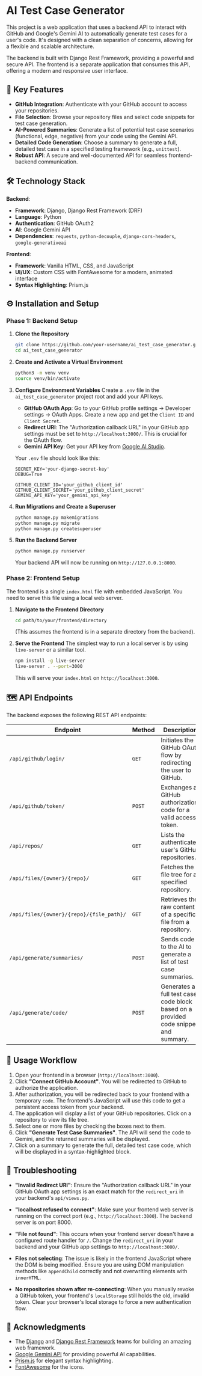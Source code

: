 # AI Test Case Generator

This project is a web application that uses a backend API to interact with GitHub and Google's Gemini AI to automatically generate test cases for a user's code. It's designed with a clean separation of concerns, allowing for a flexible and scalable architecture.

The backend is built with Django Rest Framework, providing a powerful and secure API. The frontend is a separate application that consumes this API, offering a modern and responsive user interface.

## 🚀 Key Features

  - **GitHub Integration**: Authenticate with your GitHub account to access your repositories.
  - **File Selection**: Browse your repository files and select code snippets for test case generation.
  - **AI-Powered Summaries**: Generate a list of potential test case scenarios (functional, edge, negative) from your code using the Gemini API.
  - **Detailed Code Generation**: Choose a summary to generate a full, detailed test case in a specified testing framework (e.g., `unittest`).
  - **Robust API**: A secure and well-documented API for seamless frontend-backend communication.

## 🛠️ Technology Stack

**Backend**:

  - **Framework**: Django, Django Rest Framework (DRF)
  - **Language**: Python
  - **Authentication**: GitHub OAuth2
  - **AI**: Google Gemini API
  - **Dependencies**: `requests`, `python-decouple`, `django-cors-headers`, `google-generativeai`

**Frontend**:

  - **Framework**: Vanilla HTML, CSS, and JavaScript
  - **UI/UX**: Custom CSS with FontAwesome for a modern, animated interface
  - **Syntax Highlighting**: Prism.js

## ⚙️ Installation and Setup

### Phase 1: Backend Setup

1.  **Clone the Repository**

    ```bash
    git clone https://github.com/your-username/ai_test_case_generator.git
    cd ai_test_case_generator
    ```

2.  **Create and Activate a Virtual Environment**

    ```bash
    python3 -m venv venv
    source venv/bin/activate
    ```

3.  **Configure Environment Variables**
    Create a `.env` file in the `ai_test_case_generator` project root and add your API keys.

      - **GitHub OAuth App**: Go to your GitHub profile settings -\> Developer settings -\> OAuth Apps. Create a new app and get the `Client ID` and `Client Secret`.
      - **Redirect URI**: The "Authorization callback URL" in your GitHub app settings must be set to `http://localhost:3000/`. This is crucial for the OAuth flow.
      - **Gemini API Key**: Get your API key from [Google AI Studio](https://aistudio.google.com/).

    Your `.env` file should look like this:

    ```
    SECRET_KEY='your-django-secret-key'
    DEBUG=True

    GITHUB_CLIENT_ID='your_github_client_id'
    GITHUB_CLIENT_SECRET='your_github_client_secret'
    GEMINI_API_KEY='your_gemini_api_key'
    ```

4.  **Run Migrations and Create a Superuser**

    ```bash
    python manage.py makemigrations
    python manage.py migrate
    python manage.py createsuperuser
    ```

5.  **Run the Backend Server**

    ```bash
    python manage.py runserver
    ```

    Your backend API will now be running on `http://127.0.0.1:8000`.

### Phase 2: Frontend Setup

The frontend is a single `index.html` file with embedded JavaScript. You need to serve this file using a local web server.

1.  **Navigate to the Frontend Directory**

    ```bash
    cd path/to/your/frontend/directory
    ```

    (This assumes the frontend is in a separate directory from the backend).

2.  **Serve the Frontend**
    The simplest way to run a local server is by using `live-server` or a similar tool.

    ```bash
    npm install -g live-server
    live-server . --port=3000
    ```

    This will serve your `index.html` on `http://localhost:3000`.

## 🗺️ API Endpoints

The backend exposes the following REST API endpoints:

| Endpoint                                       | Method | Description                                                                        |
| ---------------------------------------------- | ------ | ---------------------------------------------------------------------------------- |
| `/api/github/login/`                           | `GET`  | Initiates the GitHub OAuth flow by redirecting the user to GitHub.                 |
| `/api/github/token/`                           | `POST` | Exchanges a GitHub authorization code for a valid access token.                      |
| `/api/repos/`                                  | `GET`  | Lists the authenticated user's GitHub repositories.                                |
| `/api/files/{owner}/{repo}/`                   | `GET`  | Fetches the file tree for a specified repository.                                  |
| `/api/files/{owner}/{repo}/{file_path}/`       | `GET`  | Retrieves the raw content of a specific file from a repository.                    |
| `/api/generate/summaries/`                     | `POST` | Sends code to the AI to generate a list of test case summaries.                    |
| `/api/generate/code/`                          | `POST` | Generates a full test case code block based on a provided code snippet and summary. |

## 🚀 Usage Workflow

1.  Open your frontend in a browser (`http://localhost:3000`).
2.  Click **"Connect GitHub Account"**. You will be redirected to GitHub to authorize the application.
3.  After authorization, you will be redirected back to your frontend with a temporary `code`. The frontend's JavaScript will use this code to get a persistent access token from your backend.
4.  The application will display a list of your GitHub repositories. Click on a repository to view its file tree.
5.  Select one or more files by checking the boxes next to them.
6.  Click **"Generate Test Case Summaries"**. The API will send the code to Gemini, and the returned summaries will be displayed.
7.  Click on a summary to generate the full, detailed test case code, which will be displayed in a syntax-highlighted block.

## 🐛 Troubleshooting

  - **"Invalid Redirect URI"**: Ensure the "Authorization callback URL" in your GitHub OAuth app settings is an exact match for the `redirect_uri` in your backend's `api/views.py`.

  - **"localhost refused to connect"**: Make sure your frontend web server is running on the correct port (e.g., `http://localhost:3000`). The backend server is on port 8000.

  - **"File not found"**: This occurs when your frontend server doesn't have a configured route handler for `/`. Change the `redirect_uri` in your backend and your GitHub app settings to `http://localhost:3000/`.

  - **Files not selecting**: The issue is likely in the frontend JavaScript where the DOM is being modified. Ensure you are using DOM manipulation methods like `appendChild` correctly and not overwriting elements with `innerHTML`.

  - **No repositories shown after re-connecting**: When you manually revoke a GitHub token, your frontend's `localStorage` still holds the old, invalid token. Clear your browser's local storage to force a new authentication flow.


## 🙏 Acknowledgments

  - The [Django](https://www.djangoproject.com/) and [Django Rest Framework](https://www.django-rest-framework.org/) teams for building an amazing web framework.
  - [Google Gemini API](https://ai.google.dev/) for providing powerful AI capabilities.
  - [Prism.js](https://prismjs.com/) for elegant syntax highlighting.
  - [FontAwesome](https://fontawesome.com/) for the icons.
